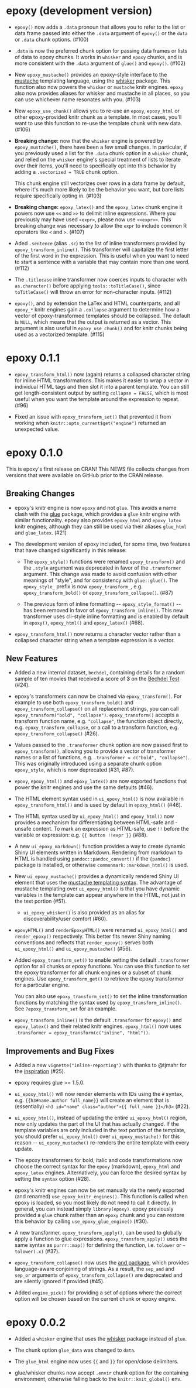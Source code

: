 # epoxy (development version)

* `epoxy()` now adds a `.data` pronoun that allows you to refer to the list or
  data frame passed into either the `.data` argument of `epoxy()` or the `data`
  or `.data` chunk options. (#100)

* `.data` is now the preferred chunk option for passing data frames or lists of
  data to epoxy chunks. It works in `whisker` and `epoxy` chunks, and is more
  consistent with the `.data` argument of `glue()` and `epoxy()`. (#102)

* New `epoxy_mustache()` provides an epoxy-style interface to the
  [mustache](https://mustache.github.io/) templating language, using the
  [whisker](https://cran.r-project.org/package=whisker) package. This function
  also now powers the `whisker` or `mustache` knitr engines. `epoxy` also now
  provides aliases for whisker and mustache in all places, so you can use
  whichever name resonates with you. (#103)

* New `epoxy_use_chunk()` allows you to re-use an `epoxy`, `epoxy_html` or other
  epoxy-provided knitr chunk as a template. In most cases, you'll want to use
  this function to re-use the template chunk with new data. (#106)

* **Breaking change:** now that the `whisker` engine is powered by
  `epoxy_mustache()`, there have been a few small changes. In particular, if you
  previously used a list for the `.data` chunk option in a `whisker` chunk, and
  relied on the `whisker` engine's special treatment of lists to iterate over
  their items, you'll need to specifically opt into this behavior by adding a
  `.vectorized = TRUE` chunk option.

  This chunk engine still vectorizes over rows in a data frame by default, where
  it's much more likely to be the behavior you want, but bare lists require
  specifically opting in. (#103)

* **Breaking change:** `epoxy_latex()` and the `epoxy_latex` chunk engine it
  powers now use `<<` and `>>` to delimit inline expressions. Where you
  previously may have used `<expr>`, please now use `<<expr>>`. This breaking
  change was necessary to allow the `expr` to include common R operators like
  `<` and `>`. (#107)

* Aded `.sentence` (alias `.sc`) to the list of inline transformers provided by
  `epoxy_transform_inline()`. This transformer will capitalize the first letter
  of the first word in the expression. This is useful when you want to need to
  start a sentence with a variable that may contain more than one word. (#112)

* The `.titlecase` inline transformer now coerces inputs to character with
  `as.character()` before applying `tools::toTitleCase()`, since `toTitleCase()`
  will throw an error for non-character inputs. (#112)

* `epoxy()`, and by extension the LaTex and HTML counterparts, and all `epoxy_*`
  knitr engines gain a `.collapse` argument to determine how a vector of
  epoxy-transformed templates should be collapsed. The default is `NULL`, which
  means that the output is returned as a vector. This argument is also useful in
  `epoxy_use_chunk()` and for knitr chunks being used as a vectorized template.
  (#115)

# epoxy 0.1.1

* `epoxy_transform_html()` now (again) returns a collapsed character string for
  inline HTML transformations. This makes it easier to wrap a vector in
  individual HTML tags and then slot it into a parent template. You can still
  get length-consistent output by setting `collapse = FALSE`, which is most
  useful when you want the template around the expression to repeat. (#96)

* Fixed an issue with `epoxy_transform_set()` that prevented it from working
  when `knitr::opts_current$get("engine")` returned an unexpected value.

# epoxy 0.1.0

This is epoxy's first release on CRAN! This NEWS file collects changes from
versions that were available on GitHub prior to the CRAN release.

## Breaking Changes

* epoxy's knitr engine is now `epoxy` and not `glue`. This avoids a name clash
  with the [glue](https://glue.tidyverse.org) package, which provides a `glue`
  knitr engine with similar functionality. epoxy also provides `epoxy_html` and
  `epoxy_latex` knitr engines, although they can still be used via their aliases
  `glue_html` and `glue_latex`. (#21)

* The development version of epoxy included, for some time, two features that
  have changed significantly in this release:

  * The `epoxy_style()` functions were renamed `epoxy_transform()` and the
    `.style` argument was deprecated in favor of the `.transformer` argument.
    This change was made to avoid confusion with other meanings of "style", and
    for consistency with `glue::glue()`. The `epoxy_style_` prefix is now
    `epoxy_transform_`, e.g. `epoxy_transform_bold()` or
    `epoxy_transform_collapse()`. (#87)

  * The previous form of inline formatting -- `epoxy_style_format()` --
    has been removed in favor of `epoxy_transform_inline()`. This new
    transformer uses cli-style inline formatting and is enabled by default in
    `epoxy()`, `epoxy_html()` and `epoxy_latex()` (#68).

* `epoxy_transform_html()` now returns a character vector rather than a
  collapsed character string when a template expression is a vector.

## New Features

* Added a new internal dataset, `bechdel`, containing details for a random
  sample of ten movies that received a score of **3** on the
  [Bechdel Test](https://bechdeltest.com) (#24).

* epoxy's transformers can now be chained via `epoxy_transform()`. For
  example to use both `epoxy_transform_bold()` and `epoxy_transform_collapse()`
  on all replacement strings, you can call `epoxy_transform("bold",
  "collapse")`. `epoxy_transform()` accepts a transform function name, e.g.
  `"collapse"`, the function object directly, e.g. `epoxy_transform_collapse`,
  or a call to a transform function, e.g. `epoxy_transform_collapse()` (#26).

* Values passed to the `.transformer` chunk option are now passed first to
  `epoxy_transform()`, allowing you to provide a vector of transformer names or
  a list of functions, e.g. `.transformer = c("bold", "collapse")`. This was
  originally introduced using a separate chunk option `epoxy_style`, which is
  now deprecated (#31, #87).

* `epoxy`, `epoxy_html()` and `epoxy_latex()` are now exported functions that
  power the knitr engines and use the same defaults (#46).

* The HTML element syntax used in `ui_epoxy_html()` is now available in
  `epoxy_transform_html()` and is used by default in `epoxy_html()` (#46).

* The HTML syntax used by `ui_epoxy_html()` and `epoxy_html()` now provides a
  mechanism for differentiating between HTML-safe and -unsafe content. To mark
  an expression as HTML-safe, use `!!` before the variable or expression:
  e.g. `{{ button !!expr }}` (#88).

* A new `ui_epoxy_markdown()` function provides a way to create dynamic Shiny
  UI elements written in Markdown. Rendering from markdown to HTML is handled
  using `pandoc::pandoc_convert()` if the `{pandoc}` package is installed, or
  otherwise `commonmark::markdown_html()` is used.

* New `ui_epoxy_mustache()` provides a dynamically rendered Shiny UI element
  that uses the [mustache templating syntax](https://mustache.github.io/). The
  advantage of mustache templating over `ui_epoxy_html()` is that you have
  dynamic variables in the template can appear anywhere in the HTML, not just in
  the text portion (#51).

  * `ui_epoxy_whisker()` is also provided as an alias for discoverability/user
    comfort (#60).

* `epoxyHTML()` and `renderEpoxyHTML()` were renamed `ui_epoxy_html()` and
  `render_epoxy()` respectively. This better fits newer Shiny naming conventions
  and reflects that `render_epoxy()` serves both `ui_epoxy_html()` and
  `ui_epoxy_mustache()` (#56).

* Added `epoxy_transform_set()` to enable setting the default `.transformer`
  option for all chunks or epoxy functions. You can use this function to set the
  epoxy transformer for all chunk engines or a subset of chunk engines. Use
  `epoxy_transform_get()` to retrieve the epoxy transformer for a particular
  engine.

  You can also use `epoxy_transform_set()` to set the inline transformation
  functions by matching the syntax used by `epoxy_transform_inline()`. See
  `?epoxy_transform_set` for an example.

* `epoxy_transform_inline()` is the default `.transformer` for `epoxy()` and
  `epoxy_latex()` and their related knitr engines. `epoxy_html()` now uses
  `.transformer = epoxy_transform(c("inline", "html"))`.

## Improvements and Bug Fixes

* Added a new `vignette("inline-reporting")` with thanks to @tjmahr for the
  [inspiration](https://www.tjmahr.com/lists-knitr-secret-weapon/) (#25).

* epoxy requires glue >= 1.5.0.

* `ui_epoxy_html()` will now render elements with IDs using the `#` syntax, e.g.
  `{{h3#name.author full_name}}` will create an element that is (essentially)
  `<h3 id="name" class="author">{{ full_name }}</h3>` (#22).

* `ui_epoxy_html()`, instead of updating the entire `ui_epoxy_html()` region,
  now only updates the part of the UI that has actually changed. If the template
  variables are only included in the text portion of the template, you should
  prefer `ui_epoxy_html()` over `ui_epoxy_mustache()` for this reason --
  `ui_epoxy_mustache()` re-renders the entire template with every update.

* The epoxy transformers for bold, italic and code transformations now choose
  the correct syntax for the `epoxy` (markdown), `epoxy_html` and `epoxy_latex`
  engines. Alternatively, you can force the desired syntax by setting the
  `syntax` option (#28).

* epoxy's knitr engines can now be set manually via the newly exported (and
  renamed) `use_epoxy_knitr_engines()`. This function is called when epoxy is
  loaded, so you most likely do not need to call it directly. In general, you
  can instead simply `library(epoxy)`. epoxy previously provided a `glue` chunk
  rather than an `epoxy` chunk and you can restore this behavior by calling
  `use_epoxy_glue_engine()` (#30).

* A new transformer, `epoxy_transform_apply()`, can be used to globally apply a
  function to glue expressions. `epoxy_transform_apply()` uses the same syntax
  as `purrr::map()` for defining the function, i.e. `tolower` or `~ tolower(.x)`
  (#37).

* `epoxy_transform_collapse()` now uses the
  [and package](https://and.rossellhayes.com/), which provides language-aware
  conjoining of strings. As a result, the `sep_and` and `sep_or` arguments of
  `epoxy_transform_collapse()` are deprecated and are silently ignored if
  provided (#45).

* Added `engine_pick()` for providing a set of options where the correct option
  will be chosen based on the current chunk or epoxy engine.


# epoxy 0.0.2

* Added a `whisker` engine that uses the [whisker](https://github.com/edwindj/whisker)
  package instead of `glue`.

* The chunk option `glue_data` was changed to `data`.

* The `glue_html` engine now uses `{{` and `}}` for open/close delimiters.

* glue/whisker chunks now accept `.envir` chunk option for the containing
  environment, otherwise falling back to the `knitr::knit_global()` env.
